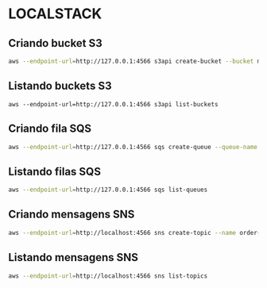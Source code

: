 # LOCALSTACK

## Criando bucket S3
```sh
aws --endpoint-url=http://127.0.0.1:4566 s3api create-bucket --bucket mybucket 
```

## Listando buckets S3
```
aws --endpoint-url=http://127.0.0.1:4566 s3api list-buckets
```

## Criando fila SQS
```sh
aws --endpoint-url=http://127.0.0.1:4566 sqs create-queue --queue-name sample-queue --region eu-central-1 --profile default --output table | cat
```

## Listando filas SQS
```sh
aws --endpoint-url=http://127.0.0.1:4566 sqs list-queues
```

## Criando mensagens SNS
```sh
aws --endpoint-url=http://localhost:4566 sns create-topic --name order-creation-events --region eu-central-1 --profile default --output table | cat
```

## Listando mensagens SNS
```sh
aws --endpoint-url=http://localhost:4566 sns list-topics
```